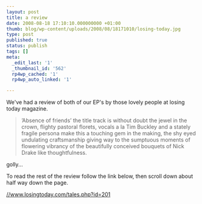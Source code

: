 ```yaml
---
layout: post
title: a review
date: 2008-08-18 17:10:10.000000000 +01:00
thumb: blog/wp-content/uploads/2008/08/18171010/losing-today.jpg
type: post
published: true
status: publish
tags: []
meta:
  _edit_last: '1'
  _thumbnail_id: '562'
  rp4wp_cached: '1'
  rp4wp_auto_linked: '1'

---
```

<p>We've had a review of both of our EP's by those  lovely people at losing today magazine.</p>
<blockquote><p>’Absence of friends’ the title track is without doubt the jewel in the  crown, flighty pastoral florets, vocals a la Tim Buckley and a stately  fragile persona make this a touching gem in the making, the shy eyed  undulating craftsmanship giving way to the sumptuous moments of  flowering vibrancy of the beautifully conceived bouquets of Nick Drake  like thoughtfulness.</p></blockquote>

<p>golly...</p>
<p>To read the rest of the review follow the link below, then  scroll down about half way down the page.</p>
<p><a href="//www.losingtoday.com/tales.php?id=201">//www.losingtoday.com/tales.php?id=201</a></p>
